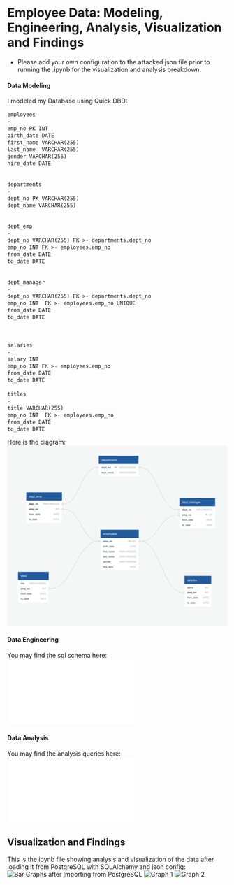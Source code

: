 
# Employee Data: Modeling, Engineering, Analysis, Visualization and Findings

* Please add your own configuration to the  attacked json file prior to running the  .ipynb for the visualization and analysis breakdown.  

#### Data Modeling
I modeled my Database using Quick DBD: 
```
employees
-
emp_no PK INT
birth_date DATE 
first_name VARCHAR(255)
last_name  VARCHAR(255)
gender VARCHAR(255)
hire_date DATE


departments
-
dept_no PK VARCHAR(255)
dept_name VARCHAR(255)


dept_emp
-
dept_no VARCHAR(255) FK >- departments.dept_no
emp_no INT FK >- employees.emp_no 
from_date DATE
to_date DATE


dept_manager
-
dept_no VARCHAR(255) FK >- departments.dept_no 
emp_no INT  FK >- employees.emp_no UNIQUE
from_date DATE
to_date DATE



salaries
-
salary INT
emp_no INT FK >- employees.emp_no 
from_date DATE
to_date DATE 

titles
-
title VARCHAR(255)
emp_no INT  FK >- employees.emp_no 
from_date DATE
to_date DATE
```
Here is the diagram:  
![Employee Database](employee_db.png)

#### Data Engineering
You may find the sql schema here: 
![Schema: exported from QuickDBD ](schema.sql)

#### Data Analysis
You may find the analysis queries here:  
![Analysis: Queries](queries.sql)

## Visualization and Findings 
This is the ipynb file showing analysis and visualization of the data after loading it from PostgreSQL with SQLAlchemy  and json config:  
![Bar Graphs after Importing from PostgreSQL](sql_challenge.ipynb)
![Graph 1](salaries.png)
![Graph 2](salary_clarification.png)

 